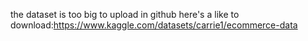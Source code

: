 the dataset is too big to upload in github 
here's a like to download:https://www.kaggle.com/datasets/carrie1/ecommerce-data
